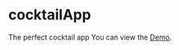 # cocktailApp
The perfect cocktail app
You can view the [Demo](https://kcone09.github.io/cocktailApp/).
